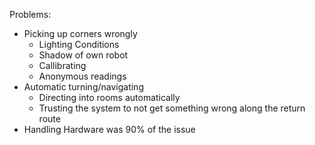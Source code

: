 Problems:

- Picking up corners wrongly
  - Lighting Conditions
  - Shadow of own robot
  - Callibrating
  - Anonymous readings
- Automatic turning/navigating
  - Directing into rooms automatically
  - Trusting the system to not get something wrong along the return route
- Handling Hardware was 90% of the issue
